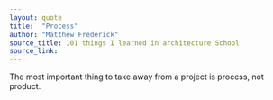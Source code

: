 ```yaml
---
layout: quote
title:  "Process"
author: "Matthew Frederick"
source_title: 101 things I learned in architecture School
source_link: 
---
```


The most important thing to take away from a project is process, not product.
